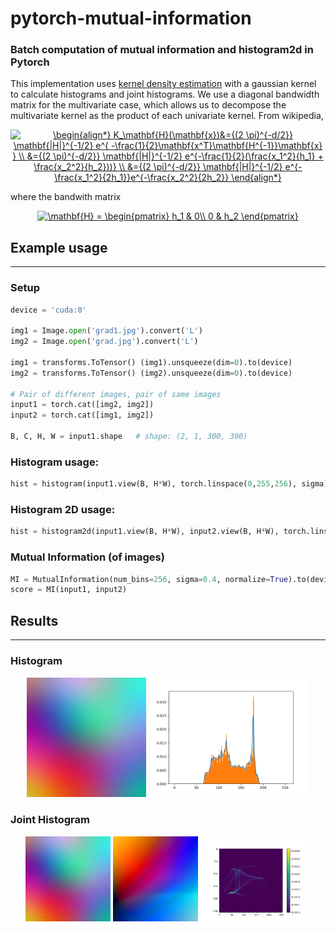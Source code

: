 # pytorch-mutual-information
### Batch computation of mutual information and histogram2d in Pytorch

This implementation uses [kernel density estimation](https://en.wikipedia.org/wiki/Multivariate_kernel_density_estimation) with a gaussian kernel to calculate histograms and joint histograms. We use a diagonal bandwidth matrix for the multivariate case, which allows us to decompose the multivariate kernel as the product of each univariate kernel. From wikipedia,

<p align="center">
<a href="https://www.codecogs.com/eqnedit.php?latex=\begin{align*}&space;K_\mathbf{H}(\mathbf{x})&={(2&space;\pi)^{-d/2}}&space;\mathbf{|H|}^{-1/2}&space;e^{&space;-\frac{1}{2}\mathbf{x^T}\mathbf{H^{-1}}\mathbf{x}&space;}&space;\\&space;&={(2&space;\pi)^{-d/2}}&space;\mathbf{|H|}^{-1/2}&space;e^{-\frac{1}{2}(\frac{x_1^2}{h_1}&space;&plus;&space;\frac{x_2^2}{h_2}))}&space;\\&space;&={(2&space;\pi)^{-d/2}}&space;\mathbf{|H|}^{-1/2}&space;e^{-\frac{x_1^2}{2h_1}}e^{-\frac{x_2^2}{2h_2}}&space;\end{align*}" target="_blank"><img src="https://latex.codecogs.com/svg.latex?\begin{align*}&space;K_\mathbf{H}(\mathbf{x})&={(2&space;\pi)^{-d/2}}&space;\mathbf{|H|}^{-1/2}&space;e^{&space;-\frac{1}{2}\mathbf{x^T}\mathbf{H^{-1}}\mathbf{x}&space;}&space;\\&space;&={(2&space;\pi)^{-d/2}}&space;\mathbf{|H|}^{-1/2}&space;e^{-\frac{1}{2}(\frac{x_1^2}{h_1}&space;&plus;&space;\frac{x_2^2}{h_2}))}&space;\\&space;&={(2&space;\pi)^{-d/2}}&space;\mathbf{|H|}^{-1/2}&space;e^{-\frac{x_1^2}{2h_1}}e^{-\frac{x_2^2}{2h_2}}&space;\end{align*}" title="\begin{align*} K_\mathbf{H}(\mathbf{x})&={(2 \pi)^{-d/2}} \mathbf{|H|}^{-1/2} e^{ -\frac{1}{2}\mathbf{x^T}\mathbf{H^{-1}}\mathbf{x} } \\ &={(2 \pi)^{-d/2}} \mathbf{|H|}^{-1/2} e^{-\frac{1}{2}(\frac{x_1^2}{h_1} + \frac{x_2^2}{h_2}))} \\ &={(2 \pi)^{-d/2}} \mathbf{|H|}^{-1/2} e^{-\frac{x_1^2}{2h_1}}e^{-\frac{x_2^2}{2h_2}} \end{align*}" /></a>
</p>

where the bandwith matrix

<p align="center">
<a href="https://www.codecogs.com/eqnedit.php?latex=\mathbf{H}&space;=&space;\begin{pmatrix}&space;h_1&space;&&space;0\\&space;0&space;&&space;h_2&space;\end{pmatrix}" target="_blank" align='center'><img src="https://latex.codecogs.com/svg.latex?\mathbf{H}&space;=&space;\begin{pmatrix}&space;h_1&space;&&space;0\\&space;0&space;&&space;h_2&space;\end{pmatrix}" title="\mathbf{H} = \begin{pmatrix} h_1 & 0\\ 0 & h_2 \end{pmatrix}" /></a>
</p>

## Example usage
---
### Setup
```python
device = 'cuda:0'

img1 = Image.open('grad1.jpg').convert('L')
img2 = Image.open('grad.jpg').convert('L')

img1 = transforms.ToTensor() (img1).unsqueeze(dim=0).to(device)
img2 = transforms.ToTensor() (img2).unsqueeze(dim=0).to(device)

# Pair of different images, pair of same images
input1 = torch.cat([img2, img2])
input2 = torch.cat([img1, img2])

B, C, H, W = input1.shape   # shape: (2, 1, 300, 300)
```

### Histogram usage:
```python
hist = histogram(input1.view(B, H*W), torch.linspace(0,255,256), sigma)
```

### Histogram 2D usage:
```python
hist = histogram2d(input1.view(B, H*W), input2.view(B, H*W), torch.linspace(0,255,256), sigma)
```

### Mutual Information (of images)

```python
MI = MutualInformation(num_bins=256, sigma=0.4, normalize=True).to(device)
score = MI(input1, input2)
```

## Results
---
### Histogram 



<p align="middle">
    <img src="grad.jpg" width="38%"/>
    <img src="hist.png" width="51%"/>
</p>

### Joint Histogram
<p align="middle">
    <img src="grad.jpg" width="27%"/>
    <img src="grad1.jpg" width="27%"/>
    <img src="jointhist.png" width="35%"/>
</p>
